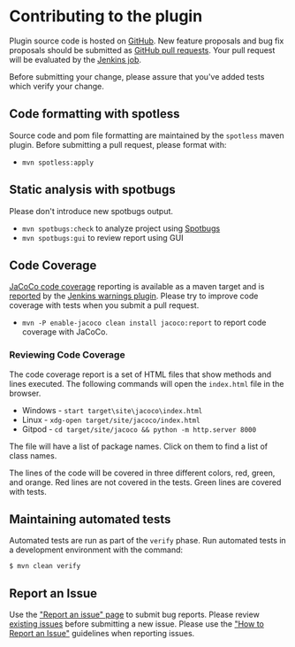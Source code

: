 # Contributing to the plugin

Plugin source code is hosted on [GitHub](https://github.com/jenkinsci/docker-java-api-plugin).
New feature proposals and bug fix proposals should be submitted as
[GitHub pull requests](https://help.github.com/articles/creating-a-pull-request).
Your pull request will be evaluated by the [Jenkins job](https://ci.jenkins.io/job/Plugins/job/docker-java-api-plugin/).

Before submitting your change, please assure that you've added tests which verify your change.

## Code formatting with spotless

Source code and pom file formatting are maintained by the `spotless` maven plugin.
Before submitting a pull request, please format with:

* `mvn spotless:apply`

## Static analysis with spotbugs

Please don't introduce new spotbugs output.

* `mvn spotbugs:check` to analyze project using [Spotbugs](https://spotbugs.github.io)
* `mvn spotbugs:gui` to review report using GUI

## Code Coverage

[JaCoCo code coverage](https://www.jacoco.org/jacoco/) reporting is available as a maven target and is [reported](https://ci.jenkins.io/job/Plugins/job/docker-java-api-plugin/) by the [Jenkins warnings plugin](https://plugins.jenkins.io/warnings-ng/).
Please try to improve code coverage with tests when you submit a pull request.

* `mvn -P enable-jacoco clean install jacoco:report` to report code coverage with JaCoCo.

### Reviewing Code Coverage

The code coverage report is a set of HTML files that show methods and lines executed.
The following commands will open the `index.html` file in the browser.

* Windows - `start target\site\jacoco\index.html`
* Linux - `xdg-open target/site/jacoco/index.html`
* Gitpod - `cd target/site/jacoco && python -m http.server 8000`

The file will have a list of package names.
Click on them to find a list of class names.

The lines of the code will be covered in three different colors, red, green, and orange.
Red lines are not covered in the tests.
Green lines are covered with tests.

## Maintaining automated tests

Automated tests are run as part of the `verify` phase.
Run automated tests in a development environment with the command:

```
$ mvn clean verify
```

## Report an Issue

Use the ["Report an issue" page](https://www.jenkins.io/participate/report-issue/redirect/#23136) to submit bug reports.
Please review [existing issues](https://issues.jenkins.io/issues/?jql=resolution%20is%20EMPTY%20and%20component%3D23136) before submitting a new issue.
Please use the ["How to Report an Issue"](https://www.jenkins.io/participate/report-issue/) guidelines when reporting issues.
